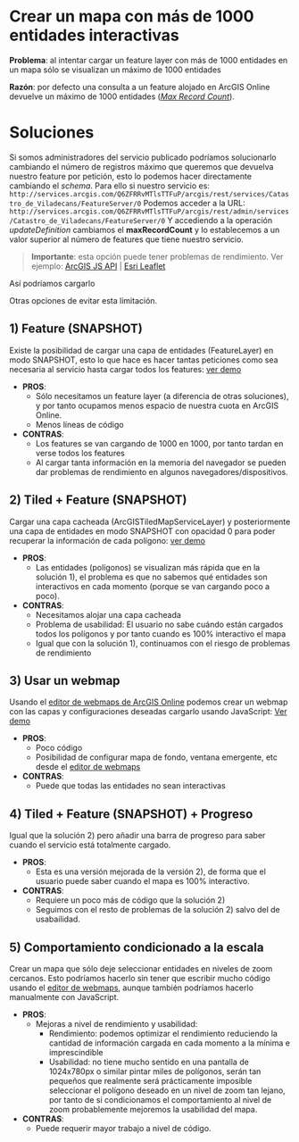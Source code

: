 # Crear un mapa con más de 1000 entidades interactivas
**Problema**: al intentar cargar un feature layer con más de 1000 entidades en un mapa sólo se visualizan un máximo de 1000 entidades

**Razón**: por defecto una consulta a un feature alojado en ArcGIS Online devuelve un máximo de 1000 entidades ([*Max Record Count*](http://services5.arcgis.com/6gwZHZyCCsxPuNBv/arcgis/rest/services/Viladecans/FeatureServer/0)).

# Soluciones
Si somos administradores del servicio publicado podríamos solucionarlo cambiando el número de registros máximo que queremos que devuelva nuestro feature por petición, esto lo podemos hacer directamente cambiando el *schema*. Para ello si nuestro servicio es:
```http://services.arcgis.com/Q6ZFRRvMTlsTTFuP/arcgis/rest/services/Catastro_de_Viladecans/FeatureServer/0```
Podemos acceder a la URL:
```http://services.arcgis.com/Q6ZFRRvMTlsTTFuP/arcgis/rest/admin/services/Catastro_de_Viladecans/FeatureServer/0```
Y accediendo a la operación *updateDefinition* cambiamos el **maxRecordCount** y lo establecemos a un valor superior al número de features que tiene nuestro servicio.

> **Importante**: esta opción puede tener problemas de rendimiento. Ver ejemplo: [ArcGIS JS API](http://esri-es.github.io/JavascriptAPI/problems/morethan1000entities/feature.html) | [Esri Leaflet](http://esri-es.github.io/JavascriptAPI/problems/morethan1000entities/feature_leaflet.html)

Así podríamos cargarlo

Otras opciones de evitar esta limitación.

## 1) Feature (SNAPSHOT)
Existe la posibilidad de cargar una capa de entidades (FeatureLayer) en modo SNAPSHOT, esto lo que hace es hacer tantas peticiones como sea necesaria al servicio hasta cargar todos los features: [ver demo](http://esri-es.github.io/JavascriptAPI/problems/morethan1000entities/feature_snapshot.html)
* **PROS**:
  * Sólo necesitamos un feature layer (a diferencia de otras soluciones), y por tanto ocupamos menos espacio de nuestra cuota en ArcGIS Online.
  * Menos líneas de código
* **CONTRAS**:
  * Los features se van cargando de 1000 en 1000, por tanto tardan en verse todos los features
  * Al cargar tanta información en la memoria del navegador se pueden dar problemas de rendimiento en algunos navegadores/dispositivos.

## 2) Tiled + Feature (SNAPSHOT)
Cargar una capa cacheada (ArcGISTiledMapServiceLayer) y posteriormente una capa de entidades en modo SNAPSHOT con opacidad 0 para poder recuperar la información de cada polígono: [ver demo](http://esri-es.github.io/JavascriptAPI/problems/morethan1000entities/tiled_feature_snapshot.html)
* **PROS**: 
  * Las entidades (polígonos) se visualizan más rápida que en la solución 1), el problema es que no sabemos qué entidades son interactivos en cada momento (porque se van cargando poco a poco).
* **CONTRAS**:
  * Necesitamos alojar una capa cacheada
  * Problema de usabilidad: El usuario no sabe cuándo están cargados todos los polígonos y por tanto cuando es 100% interactivo el mapa
  * Igual que con la solución 1), continuamos con el riesgo de problemas de rendimiento

## 3) Usar un webmap
Usando el [editor de webmaps de ArcGIS Online](http://www.arcgis.com/home/webmap/viewer.html?useExisting=1) podemos crear un webmap con las capas y configuraciones deseadas cargarlo usando JavaScript: [Ver demo](http://esri-es.github.io/JavascriptAPI/problems/morethan1000entities/webmap.html)

* **PROS**:
  * Poco código
  * Posibilidad de configurar mapa de fondo, ventana emergente, etc desde el [editor de webmaps](http://www.arcgis.com/home/webmap/viewer.html?useExisting=1)
* **CONTRAS**:
  * Puede que todas las entidades no sean interactivas

## 4) Tiled + Feature (SNAPSHOT) + Progreso
Igual que la solución 2) pero añadir una barra de progreso para saber cuando el servicio está totalmente cargado.
* **PROS**:
  * Esta es una versión mejorada de la versión 2), de forma que el usuario puede saber cuando el mapa es 100% interactivo.
* **CONTRAS**:
  * Requiere un poco más de código que la solución 2)
  * Seguimos con el resto de problemas de la solución 2) salvo del de usabailidad.

## 5) Comportamiento condicionado a la escala
Crear un mapa que sólo deje seleccionar entidades en niveles de zoom cercanos. Esto podríamos hacerlo sin tener que escribir mucho código usando el [editor de webmaps](http://www.arcgis.com/home/webmap/viewer.html?useExisting=1), aunque también podríamos hacerlo manualmente con JavaScript.

* **PROS**:
  * Mejoras a nivel de rendimiento y usabilidad:
    * Rendimiento: podemos optimizar el rendimiento reduciendo la cantidad de información cargada en cada momento a la mínima e imprescindible
    * Usabilidad: no tiene mucho sentido en una pantalla de 1024x780px o similar pintar miles de polígonos, serán tan pequeños que realmente será prácticamente imposible seleccionar el polígono deseado en un nivel de zoom tan lejano, por tanto de si condicionamos el comportamiento al nivel de zoom probablemente mejoremos la usabilidad del mapa.
* **CONTRAS**:
  * Puede requerir mayor trabajo a nivel de código.